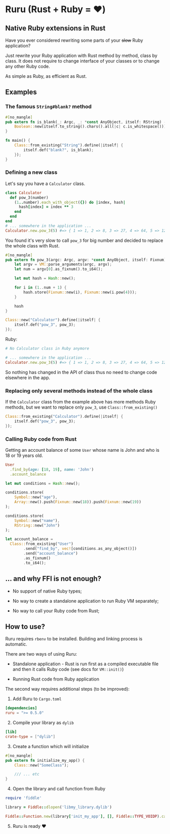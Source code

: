 # Ruru (Rust + Ruby = ♥️)

## Native Ruby extensions in Rust

Have you ever considered rewriting some parts of your ~~slow~~ Ruby application?

Just rewrite your Ruby application with Rust method by method, class by class. It does not require
to change interface of your classes or to change any other Ruby code.

As simple as Ruby, as efficient as Rust.

## Examples

### The famous `String#blank?` method

```rust
#[no_mangle]
pub extern fn is_blank(_: Argc, _: *const AnyObject, itself: RString) -> Boolean {
    Boolean::new(itself.to_string().chars().all(|c| c.is_whitespace()))
}

fn main() {
    Class::from_existing("String").define(|itself| {
        itself.def("blank?", is_blank);
    });
}
```

### Defining a new class

Let's say you have a `Calculator` class.

```ruby
class Calculator
  def pow_3(number)
    (1..number).each_with_object({}) do |index, hash|
      hash[index] = index ** 3
    end
  end
end
# ... somewhere in the application ...
Calculator.new.pow_3(5) #=> { 1 => 1, 2 => 8, 3 => 27, 4 => 64, 5 => 125 }
```

You found it's very slow to call `pow_3` for big number and decided to replace the whole class
with Rust.

```rust
#[no_mangle]
pub extern fn pow_3(argc: Argc, argv: *const AnyObject, itself: Fixnum) -> Hash {
    let argv = VM::parse_arguments(argc, argv);
    let num = argv[0].as_fixnum().to_i64();

    let mut hash = Hash::new();

    for i in (1..num + 1) {
        hash.store(Fixnum::new(i), Fixnum::new(i.pow(4)));
    }

    hash
}

Class::new("Calculator").define(|itself| {
    itself.def("pow_3", pow_3);
});
```

Ruby:

```ruby
# No Calculator class in Ruby anymore

# ... somewhere in the application ...
Calculator.new.pow_3(5) #=> { 1 => 1, 2 => 8, 3 => 27, 4 => 64, 5 => 125 }
```

So nothing has changed in the API of class thus no need to change code elsewhere in the app.

### Replacing only several methods instead of the whole class

If the `Calculator` class from the example above has more methods Ruby methods, but we want to
replace only `pow_3`, use `Class::from_existing()`

```rust
Class::from_existing("Calculator").define(|itself| {
    itself.def("pow_3", pow_3);
});
```

### Calling Ruby code from Rust

Getting an account balance of some `User` whose name is John and who is 18 or 19 years old.

```ruby
User
  .find_by(age: [18, 19], name: 'John')
  .account_balance
```

```rust
let mut conditions = Hash::new();

conditions.store(
    Symbol::new("age"),
    Array::new().push(Fixnum::new(18)).push(Fixnum::new(19))
);

conditions.store(
    Symbol::new("name"),
    RString::new("John")
);

let account_balance =
  Class::from_existing("User")
        .send("find_by", vec![conditions.as_any_object()])
        .send("account_balance")
        .as_fixnum()
        .to_i64();
```

## ... and why **FFI** is not enough?

 - No support of native Ruby types;

 - No way to create a standalone application to run Ruby VM separately;

 - No way to call your Ruby code from Rust;

## How to use?

Ruru requires `rbenv` to be installed. Building and linking process is automatic.

There are two ways of using Ruru:

 - Standalone application - Rust is run first as a compiled executable file and then it calls Ruby
   code (see docs for `VM::init()`)

 - Running Rust code from Ruby application

The second way requires additional steps (to be improved):

 1. Add Ruru to `Cargo.toml`

   ```toml
   [dependencies]
   ruru = ">= 0.5.0"
   ```

 2. Compile your library as `dylib`

   ```toml
   [lib]
   crate-type = ["dylib"]
   ```

 3. Create a function which will initialize

   ```rust
   #[no_mangle]
   pub extern fn initialize_my_app() {
       Class::new("SomeClass");

       /// ... etc
   }
   ```

 4. Open the library and call function from Ruby

   ```ruby
   require 'fiddle'

   library = Fiddle::dlopen('libmy_library.dylib')

   Fiddle::Function.new(library['init_my_app'], [], Fiddle::TYPE_VOIDP).call
   ```

   5. Ruru is ready ♥️
